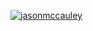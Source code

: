 [![jasonmccauley](https://circleci.com/gh/jasonmccauley/SSW_567.svg?style=svg)](https://app.circleci.com/pipelines/github/jasonmccauley/SSW_567)
